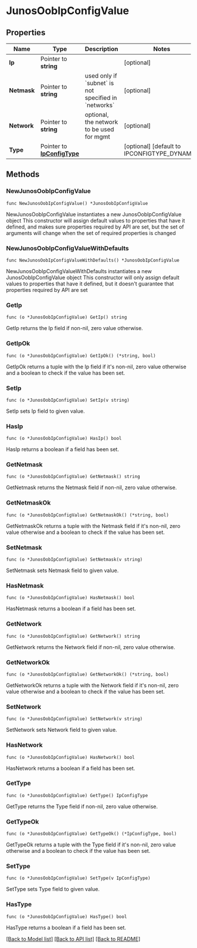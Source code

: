 # JunosOobIpConfigValue

## Properties

Name | Type | Description | Notes
------------ | ------------- | ------------- | -------------
**Ip** | Pointer to **string** |  | [optional] 
**Netmask** | Pointer to **string** | used only if &#x60;subnet&#x60; is not specified in &#x60;networks&#x60; | [optional] 
**Network** | Pointer to **string** | optional, the network to be used for mgmt | [optional] 
**Type** | Pointer to [**IpConfigType**](IpConfigType.md) |  | [optional] [default to IPCONFIGTYPE_DYNAMIC]

## Methods

### NewJunosOobIpConfigValue

`func NewJunosOobIpConfigValue() *JunosOobIpConfigValue`

NewJunosOobIpConfigValue instantiates a new JunosOobIpConfigValue object
This constructor will assign default values to properties that have it defined,
and makes sure properties required by API are set, but the set of arguments
will change when the set of required properties is changed

### NewJunosOobIpConfigValueWithDefaults

`func NewJunosOobIpConfigValueWithDefaults() *JunosOobIpConfigValue`

NewJunosOobIpConfigValueWithDefaults instantiates a new JunosOobIpConfigValue object
This constructor will only assign default values to properties that have it defined,
but it doesn't guarantee that properties required by API are set

### GetIp

`func (o *JunosOobIpConfigValue) GetIp() string`

GetIp returns the Ip field if non-nil, zero value otherwise.

### GetIpOk

`func (o *JunosOobIpConfigValue) GetIpOk() (*string, bool)`

GetIpOk returns a tuple with the Ip field if it's non-nil, zero value otherwise
and a boolean to check if the value has been set.

### SetIp

`func (o *JunosOobIpConfigValue) SetIp(v string)`

SetIp sets Ip field to given value.

### HasIp

`func (o *JunosOobIpConfigValue) HasIp() bool`

HasIp returns a boolean if a field has been set.

### GetNetmask

`func (o *JunosOobIpConfigValue) GetNetmask() string`

GetNetmask returns the Netmask field if non-nil, zero value otherwise.

### GetNetmaskOk

`func (o *JunosOobIpConfigValue) GetNetmaskOk() (*string, bool)`

GetNetmaskOk returns a tuple with the Netmask field if it's non-nil, zero value otherwise
and a boolean to check if the value has been set.

### SetNetmask

`func (o *JunosOobIpConfigValue) SetNetmask(v string)`

SetNetmask sets Netmask field to given value.

### HasNetmask

`func (o *JunosOobIpConfigValue) HasNetmask() bool`

HasNetmask returns a boolean if a field has been set.

### GetNetwork

`func (o *JunosOobIpConfigValue) GetNetwork() string`

GetNetwork returns the Network field if non-nil, zero value otherwise.

### GetNetworkOk

`func (o *JunosOobIpConfigValue) GetNetworkOk() (*string, bool)`

GetNetworkOk returns a tuple with the Network field if it's non-nil, zero value otherwise
and a boolean to check if the value has been set.

### SetNetwork

`func (o *JunosOobIpConfigValue) SetNetwork(v string)`

SetNetwork sets Network field to given value.

### HasNetwork

`func (o *JunosOobIpConfigValue) HasNetwork() bool`

HasNetwork returns a boolean if a field has been set.

### GetType

`func (o *JunosOobIpConfigValue) GetType() IpConfigType`

GetType returns the Type field if non-nil, zero value otherwise.

### GetTypeOk

`func (o *JunosOobIpConfigValue) GetTypeOk() (*IpConfigType, bool)`

GetTypeOk returns a tuple with the Type field if it's non-nil, zero value otherwise
and a boolean to check if the value has been set.

### SetType

`func (o *JunosOobIpConfigValue) SetType(v IpConfigType)`

SetType sets Type field to given value.

### HasType

`func (o *JunosOobIpConfigValue) HasType() bool`

HasType returns a boolean if a field has been set.


[[Back to Model list]](../README.md#documentation-for-models) [[Back to API list]](../README.md#documentation-for-api-endpoints) [[Back to README]](../README.md)


